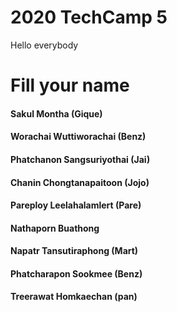 # 2020 TechCamp 5
Hello everybody

#  Fill your name
#### Sakul Montha (Gique)
#### Worachai Wuttiworachai (Benz)
#### Phatchanon Sangsuriyothai (Jai)
#### Chanin Chongtanapaitoon (Jojo)
#### Pareploy Leelahalamlert (Pare)
#### Nathaporn Buathong
#### Napatr Tansutiraphong (Mart)
#### Phatcharapon Sookmee (Benz)
#### Treerawat Homkaechan (pan)